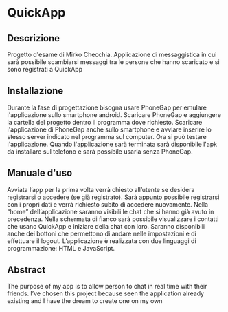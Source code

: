 # QuickApp
## Descrizione
Progetto d'esame di Mirko Checchia. Applicazione di messaggistica in cui sarà possibile scambiarsi messaggi tra le persone che hanno scaricato e si sono registrati a QuickApp

## Installazione
Durante la fase di progettazione bisogna usare PhoneGap per emulare l'applicazione sullo smartphone android. Scaricare PhoneGap e aggiungere la cartella del progetto dentro il programma dove richiesto. Scaricare l'applicazione di PhoneGap anche sullo smartphone e avviare inserire lo stesso server indicato nel programma sul computer. Ora si può testare l'applicazione.
Quando l'applicazione sarà terminata sarà disponibile l'apk da installare sul telefono e sarà possibile usarla senza PhoneGap.

## Manuale d'uso
Avviata l’app per la prima volta verrà chiesto all’utente se desidera registrarsi o accedere (se già registrato). Sarà appunto possibile registrarsi con i propri dati e verrà richiesto subito di accedere nuovamente. Nella “home” dell’applicazione saranno visibili le chat che si hanno già avuto in precedenza. Nella schermata di fianco sarà possibile visualizzare i contatti che usano QuickApp e iniziare della chat con loro. Saranno disponibili anche dei bottoni che permettono di andare nelle impostazioni e di effettuare il logout. L’applicazione è realizzata con due linguaggi di programmazione: HTML e JavaScript.

## Abstract
The purpose of my app is to allow person to chat in real time with their friends. I’ve chosen this project because seen the application already existing and I have the dream to create one on my own
